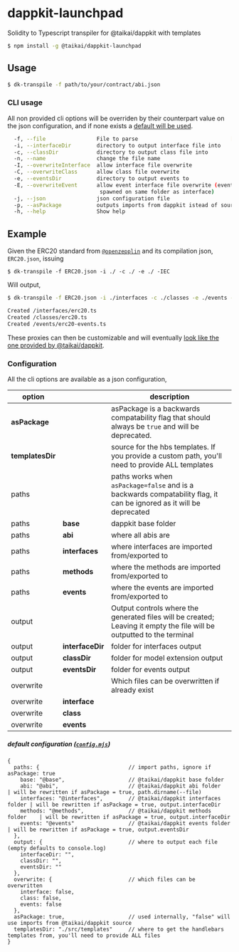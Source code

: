 # dappkit-launchpad
Solidity to Typescript transpiler for @taikai/dappkit with templates

```bash
$ npm install -g @taikai/dappkit-launchpad
```

## Usage
```bash
$ dk-transpile -f path/to/your/contract/abi.json
```

### CLI usage
All non provided cli options will be overriden by their counterpart value on the json configuration, and if none exists a [default will be used](https://github.com/taikai/dappkit-launchpad/blob/master/config.mjs).
```bash
  -f, --file                File to parse                             [required]
  -i, --interfaceDir        directory to output interface file into
  -c, --classDir            directory to output class file into
  -n, --name                change the file name
  -I, --overwriteInterface  allow interface file overwrite
  -C, --overwriteClass      allow class file overwrite
  -e, --eventsDir           directory to output events to
  -E, --overwriteEvent      allow event interface file overwrite (events will be
                             spawned on same folder as interface)
  -j, --json                json configuration file
  -p, --asPackage           outputs imports from dappkit istead of source (deprecated)
  -h, --help                Show help                                 
```


## Example
Given the ERC20 standard from [`@openzepplin`](https://github.com/OpenZeppelin/openzeppelin-contracts/blob/release-v3.4/contracts/token/ERC20/ERC20.sol) and its compilation json, `ERC20.json`, issuing

```shell
$ dk-transpile -f ERC20.json -i ./ -c ./ -e ./ -IEC
```

Will output,
```bash
$ dk-transpile -f ERC20.json -i ./interfaces -c ./classes -e ./events -IEC

Created /interfaces/erc20.ts
Created /classes/erc20.ts
Created /events/erc20-events.ts
```

These proxies can then be customizable and will eventually [look like the one provided by @taikai/dappkit](https://github.com/taikai/dappkit/blob/master/src/models/erc20.ts).


### Configuration
All the cli options are available as a json configuration,

|option||description|
|-|-|-|
|**asPackage**||asPackage is a backwards compatability flag that should always be `true` and will be deprecated.|
|**templatesDir**||source for the hbs templates. If you provide a custom path, you'll need to provide ALL templates|
|paths||paths works when `asPackage=false` and is a backwards compatability flag, it can be ignored as it will be deprecated|
|paths|**base**|dappkit base folder|
|paths|**abi**|where all abis are|
|paths|**interfaces**|where interfaces are imported from/exported to|
|paths|**methods**|where the methods are imported from/exported to|
|paths|**events**|where the events are imported from/exported to|
|output||Output controls where the generated files will be created; Leaving it empty the file will be outputted to the terminal|
|output|**interfaceDir**|folder for interfaces output|
|output|**classDir**|folder for model extension output|
|output|**eventsDir**|folder for events output|
|overwrite||Which files can be overwritten if already exist|
|overwrite|**interface**||
|overwrite|**class**||
|overwrite|**events**||

##### default configuration ([`config.mjs`](https://github.com/taikai/dappkit-launchpad/blob/master/config.mjs))
```json5
{
  paths: {                            // import paths, ignore if asPackage: true
    base: "@base",                    // @taikai/dappkit base folder
    abi: "@abi",                      // @taikai/dappkit abi folder        | will be rewritten if asPackage = true, path.dirname(--file)
    interfaces: "@interfaces",        // @taikai/dappkit interfaces folder | will be rewritten if asPackage = true, output.interfaceDir
    methods: "@methods",              // @taikai/dappkit methods folder    | will be rewritten if asPackage = true, output.interfaceDir
    events: "@events"                 // @taikai/dappkit events folder     | will be rewritten if asPackage = true, output.eventsDir
  },
  output: {                           // where to output each file (empty defaults to console.log)
    interfaceDir: "",
    classDir: "",
    eventsDir: ""
  },
  overwrite: {                        // which files can be overwritten
    interface: false,
    class: false,
    events: false
  },
  asPackage: true,                    // used internally, "false" will use imports from @taikai/dappkit source
  templatesDir: "./src/templates"     // where to get the handlebars templates from, you'll need to provide ALL files
}
```

